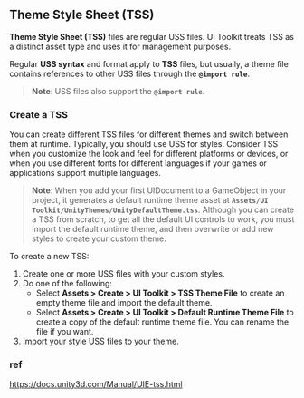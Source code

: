## Theme Style Sheet (TSS)

**Theme Style Sheet (TSS)** files are regular USS files. UI
 Toolkit treats TSS as a distinct asset type and uses it for management purposes.

Regular **USS syntax** and format apply to **TSS** files, but usually, a theme file contains references to other USS files through the **`@import rule`**.

> **Note**: USS files also support the **`@import rule`**.

### Create a TSS
You can create different TSS files for different themes and switch between them at runtime. Typically, you should use USS for styles. Consider TSS when you customize the look and feel for different platforms or devices, or when you use different fonts for different languages if your games or applications support multiple languages.

> **Note**: When you add your first UIDocument to a GameObject in your project, it generates a default runtime theme asset at **`Assets/UI Toolkit/UnityThemes/UnityDefaultTheme.tss`**. Although you can create a TSS from scratch, to get all the default UI controls to work, you must import the default runtime theme, and then overwrite or add new styles to create your custom theme.


To create a new TSS:

1.  Create one or more USS files with your custom styles.
2.  Do one of the following:
    - Select **Assets > Create > UI Toolkit > TSS Theme File** to create an empty theme file and import the default theme.
    - Select **Assets > Create > UI Toolkit > Default Runtime Theme File** to create a copy of the default runtime theme file. You can rename the file if you want.
3.  Import your style USS files to your theme.


### ref 
https://docs.unity3d.com/Manual/UIE-tss.html


